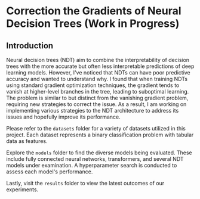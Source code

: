 # Correction the Gradients of Neural Decision Trees (Work in Progress)

## Introduction

Neural decision trees (NDT) aim to combine the interpretability of decision trees with the more accurate but often less interpretable predictions of deep learning models. However, I've noticed that NDTs can have poor predictive accuracy and wanted to understand why. I found that when training NDTs using standard gradient optimization techniques, the gradient tends to vanish at higher-level branches in the tree, leading to suboptimal learning. The problem is similar to but distinct from the vanishing gradient problem, requiring new strategies to correct the issue. As a result, I am working on implementing various strategies to the NDT architecture to address its issues and hopefully improve its performance.

Please refer to the `datasets` folder for a variety of datasets utilized in this project. Each dataset represents a binary classification problem with tabular data as features.

Explore the `models` folder to find the diverse models being evaluated. These include fully connected neural networks, transformers, and several NDT models under examination. A hyperparameter search is conducted to assess each model's performance.

Lastly, visit the `results` folder to view the latest outcomes of our experiments.
